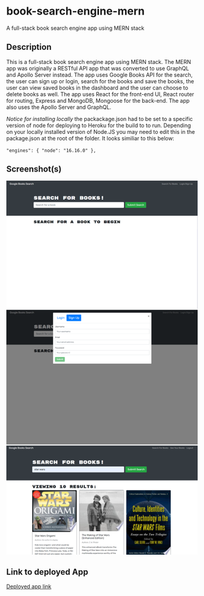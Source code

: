 # book-search-engine-mern

A full-stack book search engine app using MERN stack

## Description

This is a full-stack book search engine app using MERN stack. The MERN app was originally a RESTful API app that was converted to use GraphQL and Apollo Server instead. The app uses Google Books API for the search, the user can sign up or login, search for the books and save the books, the user can view saved books in the dashboard and the user can choose to delete books as well. The app uses React for the front-end UI, React router for routing, Express and MongoDB, Mongoose for the back-end. The app also uses the Apollo Server and GraphQL.

_Notice for installing locally_ the packackage.json had to be set to a specific version of node for deploying to Heroku for the build to to run. Depending on your locally installed version of Node.JS you may need to edit this in the package.json at the root of the folder.
It looks similiar to this below:

`"engines": { "node": "16.16.0" },`

## Screenshot(s)

![Screenshot1](./docs/Assets/Screenshot1.png)
![Screenshot2](./docs/Assets/Screenshot2.png)
![Screenshot3](./docs/Assets/Screenshot3.png)

## Link to deployed App

[Deployed app link](https://whispering-bastion-35182.herokuapp.com/)
